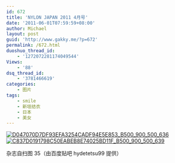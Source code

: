 ```yaml
---
id: 672
title: 'NYLON JAPAN 2011 4月号'
date: '2011-06-01T07:59:59+08:00'
author: Michael
layout: post
guid: 'http://www.gakky.me/?p=672'
permalink: /672.html
duoshuo_thread_id:
    - '1272072281174049544'
Views:
    - '88'
dsq_thread_id:
    - '3781466619'
categories:
    - 图片
tags:
    - smile
    - 新垣结衣
    - 日本
    - 美女
---
```


[![D047070D7DF93EFA3254CADF94E5E853_B500_900_500_636](http://www.yui-aragaki.org/wp-content/uploads/img/D047070D7DF93EFA3254CADF94E5E853_B500_900_500_636.jpeg)](http://www.yui-aragaki.org/wp-content/uploads/img/D047070D7DF93EFA3254CADF94E5E853_B1280_1280_805_1024.jpeg) [![C837D0191798C50EABEB8E74025BD11F_B500_900_500_639](http://www.yui-aragaki.org/wp-content/uploads/img/C837D0191798C50EABEB8E74025BD11F_B500_900_500_639.jpeg)](http://www.yui-aragaki.org/wp-content/uploads/img/C837D0191798C50EABEB8E74025BD11F_B1280_1280_800_1023.jpeg)

杂志自扫图 35（由百度贴吧 hydetetsu99 提供）